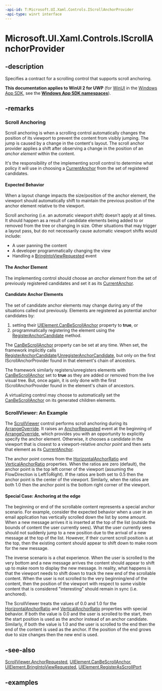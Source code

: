 ```yaml
---
-api-id: T:Microsoft.UI.Xaml.Controls.IScrollAnchorProvider
-api-type: winrt interface
---
```


<!-- Interface syntax.
public interface IScrollAnchorProvider 
-->

# Microsoft.UI.Xaml.Controls.IScrollAnchorProvider

## -description

Specifies a contract for a scrolling control that supports scroll anchoring.

**This documentation applies to WinUI 2 for UWP** (for [WinUI](/windows/apps/winui/winui3/) in the [Windows App SDK](/windows/apps/windows-app-sdk/), see the **[Windows App SDK namespaces](/windows/windows-app-sdk/api/winrt/)**).

## -remarks

### Scroll Anchoring

Scroll anchoring is when a scrolling control automatically changes the position of its viewport to prevent the content from visibly jumping. The jump is caused by a change in the content's layout. The scroll anchor provider applies a shift after observing a change in the position of an *anchor element* within the content.

It's the responsibility of the implementing scroll control to determine what policy it will use in choosing a [CurrentAnchor](iscrollanchorprovider_currentanchor.md) from the set of registered candidates.  

#### Expected Behavior

When a layout change impacts the size/position of the anchor element, the viewport should automatically shift to maintain the previous position of the anchor element relative to the viewport.

Scroll anchoring (i.e. an automatic viewport shift) doesn't apply at all times. It should happen as a result of candidate elements being added to or removed from the tree or changing in size.  Other situations that may trigger a layout pass, but do not necessarily cause automatic viewport shifts would include:

- A user panning the content
- A developer programmatically changing the view
- Handling a [BringIntoViewRequested](../microsoft.ui.xaml/uielement_bringintoviewrequested.md) event

#### The Anchor Element

The implementing control should choose an *anchor element* from the set of previously registered candidates and set it as its [CurrentAnchor](iscrollanchorprovider_currentanchor.md).

#### Candidate Anchor Elements

The set of candidate anchor elements may change during any of the situations called out previously. Elements are registered as potential anchor candidates by:

1. setting their [UIElement.CanBeScrollAnchor](../microsoft.ui.xaml/uielement_canbescrollanchor.md) property to **true**, or
1. programmatically registering the element using the [RegisterAnchorCandidate](iscrollanchorprovider_registeranchorcandidate_1915074492.md) method.

The [CanBeScrollAnchor](../microsoft.ui.xaml/uielement_canbescrollanchor.md) property can be set at any time. When set, the framework implicitly calls [RegisterAnchorCandidate](iscrollanchorprovider_registeranchorcandidate_1915074492.md)/[UnregisterAnchorCandidate](iscrollanchorprovider_unregisteranchorcandidate_1598248032.md), but only on the first IScrollAnchorProvider found in that element's chain of ancestors.

The framework similarly registers/unregisters elements with [CanBeScrollAnchor](../microsoft.ui.xaml/uielement_canbescrollanchor.md) set to **true** as they are added or removed from the live visual tree. But, once again, it is only done with the first IScrollAnchorProvider found in the element's chain of ancestors.

A virtualizing control may choose to automatically set the [CanBeScrollAnchor](../microsoft.ui.xaml/uielement_canbescrollanchor.md) on its generated children elements.

### ScrollViewer: An Example

The [ScrollViewer](scrollviewer.md) control performs scroll anchoring during its [ArrangeOverride](../microsoft.ui.xaml/frameworkelement_arrangeoverride_1795048387.md). It raises an [AnchorRequested](../microsoft.ui.xaml.controls/scrollviewer_anchorrequested.md) event at the beginning of [ArrangeOverride](../microsoft.ui.xaml/frameworkelement_arrangeoverride_1795048387.md), which provides you with an opportunity to explicitly specify the anchor element. Otherwise, it chooses a candidate in the viewport that is closest to a viewport-relative *anchor point* and then sets that element as its [CurrentAnchor](scrollviewer_currentanchor.md).  

The anchor point comes from the [HorizontalAnchorRatio](scrollviewer_horizontalanchorratio.md) and [VerticalAnchorRatio](scrollviewer_verticalanchorratio.md) properties. When the ratios are zero (default), the anchor point is the top left corner of the viewport (assuming the FlowDirection is LeftToRight). If the ratios are both set to 0.5 then the anchor point is the center of the viewport. Similarly, when the ratios are both 1.0 then the anchor point is the bottom right corner of the viewport.  

#### Special Case: Anchoring at the edge

The beginning or end of the scrollable content represents a special anchor scenario. For example, consider the expected behavior when a user in an email application has vertically scrolled down the list by some amount. When a new message arrives it is inserted at the top of the list (outside the bounds of content the user currently sees). What the user currently sees should not suddenly jump to a new position due to the arrival of a new message at the top of the list. However, if their current scroll position is at the top, then the existing content should appear to shift down to make room for the new message.  

The inverse scenario is a chat experience. When the user is scrolled to the very bottom and a new message arrives the content should appear to shift up to make room to display the new message. In reality, what happens is that the viewport needs to shift down to track the new end of the scrollable content. When the user is not scrolled to the very beginning/end of the content, then the position of the viewport with respect to some visible content that is considered "interesting" should remain in sync (i.e. anchored).

The ScrollViewer treats the values of 0.0 and 1.0 for the [HorizontalAnchorRatio](scrollviewer_horizontalanchorratio.md) and [VerticalAnchorRatio](scrollviewer_verticalanchorratio.md) properties with special behavior. If both the value is 0.0 and the user is scrolled to the start, then the start position is used as the anchor instead of an anchor candidate. Similarly, if both the value is 1.0 and the user is scrolled to the end then the end of the content is used as the anchor. If the position of the end grows due to size changes then the new end is used.

## -see-also

[ScrollViewer.AnchorRequested](scrollviewer_anchorrequested.md), [UIElement.CanBeScrollAnchor](../microsoft.ui.xaml/uielement_canbescrollanchor.md), [UIElement.BringIntoViewRequested](../microsoft.ui.xaml/uielement_bringintoviewrequested.md), [UIElement.RegisterAsScrollPort](/uwp/api/windows.ui.xaml.uielement.registerasscrollport(windows.ui.xaml.uielement))

## -examples
